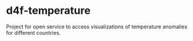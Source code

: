 # d4f-temperature
Project for open service to access visualizations of temperature anomalies for different countries.

